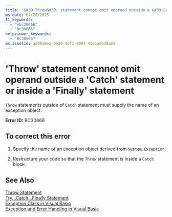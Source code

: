 ```yaml
---
title: "&#39;Throw&#39; statement cannot omit operand outside a &#39;Catch&#39; statement or inside a &#39;Finally&#39; statement"
ms.date: 07/20/2015
f1_keywords: 
  - "vbc30666"
  - "bc30666"
helpviewer_keywords: 
  - "BC30666"
ms.assetid: a208a6ea-0e36-4bf1-8984-4de1a0e38a2a
---
```

# &#39;Throw&#39; statement cannot omit operand outside a &#39;Catch&#39; statement or inside a &#39;Finally&#39; statement
`Throw` statements outside of `Catch` statement must supply the name of an exception object.  
  
 **Error ID:** BC30666  
  
## To correct this error  
  
1.  Specify the name of an exception object derived from `System.Exception`.  
  
2.  Restructure your code so that the `Throw` statement is inside a `Catch` block.  
  
## See Also  
 [Throw Statement](../../visual-basic/language-reference/statements/throw-statement.md)  
 [Try...Catch...Finally Statement](../../visual-basic/language-reference/statements/try-catch-finally-statement.md)  
 [Exception Class in Visual Basic](https://msdn.microsoft.com/library/9aac396f-34ca-4afb-8e6c-e523cb690ba9)  
 [Exception and Error Handling in Visual Basic](https://msdn.microsoft.com/library/3e351e73-cf23-40ab-8b60-05794160529e)
